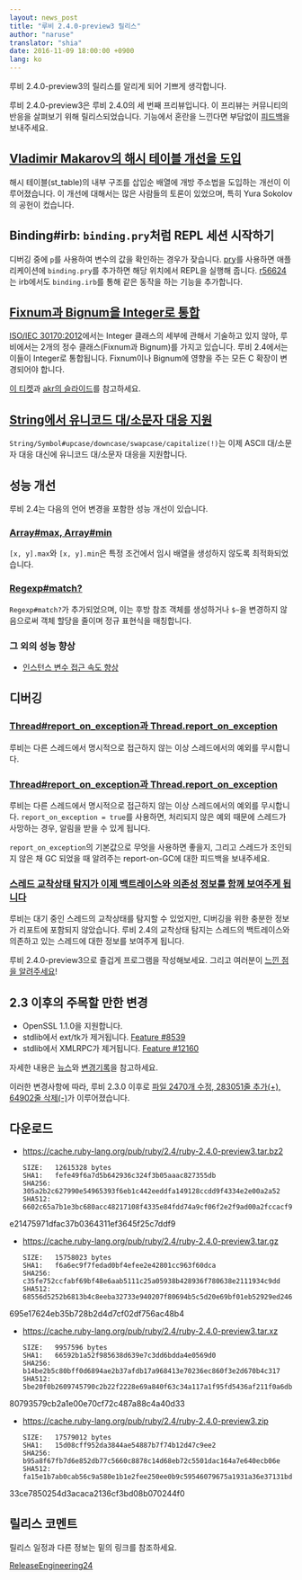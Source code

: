 ```yaml
---
layout: news_post
title: "루비 2.4.0-preview3 릴리스"
author: "naruse"
translator: "shia"
date: 2016-11-09 18:00:00 +0900
lang: ko
---
```


루비 2.4.0-preview3의 릴리스를 알리게 되어 기쁘게 생각합니다.

루비 2.4.0-preview3은 루비 2.4.0의 세 번째 프리뷰입니다.
이 프리뷰는 커뮤니티의 반응을 살펴보기 위해 릴리스되었습니다.
기능에서 혼란을 느낀다면 부담없이 [피드백](https://bugs.ruby-lang.org/projects/ruby/wiki/HowToReport)을 보내주세요.

## [Vladimir Makarov의 해시 테이블 개선을 도입](https://bugs.ruby-lang.org/issues/12142)

해시 테이블(st_table)의 내부 구조를 삽입순 배열에 개방 주소법을 도입하는 개선이 이루어졌습니다.
이 개선에 대해서는 많은 사람들의 토론이 있었으며, 특히 Yura Sokolov의 공헌이 컸습니다.

## Binding#irb: `binding.pry`처럼 REPL 세션 시작하기

디버깅 중에 `p`를 사용하여 변수의 값을 확인하는 경우가 잦습니다.
[pry](https://github.com/pry/pry)를 사용하면 애플리케이션에 `binding.pry`를 추가하면 해당 위치에서 REPL을 실행해 줍니다.
[r56624](https://github.com/ruby/ruby/commit/493e48897421d176a8faf0f0820323d79ecdf94a)는 irb에서도 `binding.irb`를 통해 같은 동작을 하는 기능을 추가합니다.

## [Fixnum과 Bignum을 Integer로 통합](https://bugs.ruby-lang.org/issues/12005)

[ISO/IEC 30170:2012](http://www.iso.org/iso/iso_catalogue/catalogue_tc/catalogue_detail.htm?csnumber=59579)에서는
Integer 클래스의 세부에 관해서 기술하고 있지 않아,
루비에서는 2개의 정수 클래스(Fixnum과 Bignum)를 가지고 있습니다.
루비 2.4에서는 이들이 Integer로 통합됩니다.
Fixnum이나 Bignum에 영향을 주는 모든 C 확장이 변경되어야 합니다.

[이 티켓](https://bugs.ruby-lang.org/issues/12005)과 [akr의 슬라이드](http://www.a-k-r.org/pub/2016-09-08-rubykaigi-unified-integer.pdf)를 참고하세요.

## [String에서 유니코드 대/소문자 대응 지원](https://bugs.ruby-lang.org/issues/10085)

`String/Symbol#upcase/downcase/swapcase/capitalize(!)`는 이제
ASCII 대/소문자 대응 대신에 유니코드 대/소문자 대응을 지원합니다.

## 성능 개선

루비 2.4는 다음의 언어 변경을 포함한 성능 개선이 있습니다.

### [Array#max, Array#min](https://bugs.ruby-lang.org/issues/12172)

`[x, y].max`와 `[x, y].min`은 특정 조건에서 임시 배열을 생성하지 않도록
최적화되었습니다.

### [Regexp#match?](https://bugs.ruby-lang.org/issues/8110)

`Regexp#match?`가 추가되었으며, 이는 후방 참조 객체를 생성하거나
`$~`을 변경하지 않음으로써 객체 할당을 줄이며 정규 표현식을 매칭합니다.

### 그 외의 성능 향상

* [인스턴스 변수 접근 속도 향상](https://bugs.ruby-lang.org/issues/12274)

## 디버깅

### [Thread#report_on_exception과 Thread.report_on_exception](https://bugs.ruby-lang.org/issues/6647)

루비는 다른 스레드에서 명시적으로 접근하지 않는 이상 스레드에서의 예외를 무시합니다.

### [Thread#report_on_exception과 Thread.report_on_exception](https://bugs.ruby-lang.org/issues/6647)

루비는 다른 스레드에서 명시적으로 접근하지 않는 이상 스레드에서의 예외를 무시합니다.
`report_on_exception = true`를 사용하면,
처리되지 않은 예외 때문에 스레드가 사망하는 경우, 알림을 받을 수 있게 됩니다.

`report_on_exception`의 기본값으로 무엇을 사용하면 좋을지,
그리고 스레드가 조인되지 않은 채 GC 되었을 때 알려주는 report-on-GC에 대한 피드백을 보내주세요.

### [스레드 교착상태 탐지가 이제 백트레이스와 의존성 정보를 함께 보여주게 됩니다](https://bugs.ruby-lang.org/issues/8214)

루비는 대기 중인 스레드의 교착상태를 탐지할 수 있었지만,
디버깅을 위한 충분한 정보가 리포트에 포함되지 않았습니다.
루비 2.4의 교착상태 탐지는 스레드의 백트레이스와 의존하고 있는 스레드에 대한 정보를 보여주게 됩니다.

루비 2.4.0-preview3으로 즐겁게 프로그램을 작성해보세요.
그리고 여러분이 [느낀 점을 알려주세요](https://bugs.ruby-lang.org/projects/ruby/wiki/HowToReport)!

## 2.3 이후의 주목할 만한 변경

* OpenSSL 1.1.0을 지원합니다.
* stdlib에서 ext/tk가 제거됩니다. [Feature #8539](https://bugs.ruby-lang.org/issues/8539)
* stdlib에서 XMLRPC가 제거됩니다. [Feature #12160](https://bugs.ruby-lang.org/issues/12160)

자세한 내용은 [뉴스](https://github.com/ruby/ruby/blob/v2_4_0_preview3/NEWS)와
[변경기록](https://github.com/ruby/ruby/blob/v2_4_0_preview3/ChangeLog)을
참고하세요.

이러한 변경사항에 따라, 루비 2.3.0 이후로
[파일 2470개 수정, 283051줄 추가(+), 64902줄 삭제(-)](https://github.com/ruby/ruby/compare/v2_3_0...v2_4_0_preview3)가 이루어졌습니다.

## 다운로드

* <https://cache.ruby-lang.org/pub/ruby/2.4/ruby-2.4.0-preview3.tar.bz2>

      SIZE:   12615328 bytes
      SHA1:   fefe49f6a7d5b642936c324f3b05aaac827355db
      SHA256: 305a2b2c627990e54965393f6eb1c442eeddfa149128ccdd9f4334e2e00a2a52
      SHA512: 6602c65a7b1e3bc680acc48217108f4335e84fdd74a9cf06f2e2f9ad00a2fccacf9fa035a912bc9d5cc3f0c7a5
e21475971dfac37b0364311ef3645f25c7ddf9

* <https://cache.ruby-lang.org/pub/ruby/2.4/ruby-2.4.0-preview3.tar.gz>

      SIZE:   15758023 bytes
      SHA1:   f6a6ec9f7fedad0bf4efee2e42801cc963f60dca
      SHA256: c35fe752ccfabf69bf48e6aab5111c25a05938b428936f780638e2111934c9dd
      SHA512: 68556d5252b6813b4c8eeba32733e940207f80694b5c5d20e69bf01eb52929ed2466496b05a895a5ad4831d430
695e17624eb35b728b2d4d7cf02df756ac48b4

* <https://cache.ruby-lang.org/pub/ruby/2.4/ruby-2.4.0-preview3.tar.xz>

      SIZE:   9957596 bytes
      SHA1:   66592b1a52f985638d639e7c3dd6bdda4e0569d0
      SHA256: b14be2b5c80bff0d6894ae2b37afdb17a968413e70236ec860f3e2d670b4c317
      SHA512: 5be20f0b2609745790c2b22f2228e69a840f63c34a117a1f95fd5436af211f0a6db2758d513d3e095a2d97c53c
80793579cb2a1e00e70cf72c487a88c4a40d33

* <https://cache.ruby-lang.org/pub/ruby/2.4/ruby-2.4.0-preview3.zip>

      SIZE:   17579012 bytes
      SHA1:   15d08cff952da3844ae54887b7f74b12d47c9ee2
      SHA256: b95a8f67fb7d6e852db77c5660c8878c14d68eb72c5501dac164a7e640ecb06e
      SHA512: fa15e1b7ab0cab56c9a580e1b1e2fee250ee0b9c59546079675a1931a36e37131bd37d64033c75e05d8e9d9fcc
33ce7850254d3acaca2136cf3bd08b070244f0

## 릴리스 코멘트

릴리스 일정과 다른 정보는 밑의 링크를 참조하세요.

[ReleaseEngineering24](https://bugs.ruby-lang.org/projects/ruby-trunk/wiki/ReleaseEngineering24)
